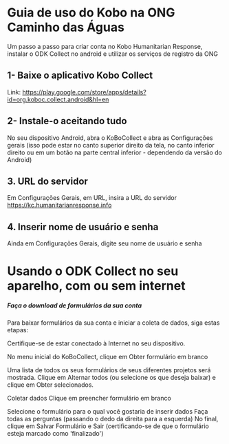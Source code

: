 <!-- TITLE: Relatorios em campo com android -->
<!-- SUBTITLE: Um guia para utilizar o ODK em campo com android -->

# Guia de uso do Kobo na ONG Caminho das Águas
Um passo a passo para criar conta no Kobo Humanitarian Response, instalar o ODK Collect no android e utilizar os serviços de registro da ONG


## 1- Baixe o aplicativo Kobo Collect

Link: https://play.google.com/store/apps/details?id=org.koboc.collect.android&hl=en


## 2- Instale-o aceitando tudo

No seu dispositivo Android, abra o KoBoCollect e abra as Configurações gerais (isso pode estar no canto superior direito da tela, no canto inferior direito ou em um botão na parte central inferior - dependendo da versão do Android)

## 3. URL do servidor

Em Configurações Gerais, em URL, insira a URL do servidor
https://kc.humanitarianresponse.info


## 4. Inserir nome de usuário e senha

Ainda em Configurações Gerais, digite seu nome de usuário e senha


# Usando o ODK Collect no seu aparelho, com ou sem internet

##### Faça o download de formulários da sua conta

Para baixar formulários da sua conta e iniciar a coleta de dados, siga estas etapas:

Certifique-se de estar conectado à Internet no seu dispositivo. 

No menu inicial do KoBoCollect, clique em Obter formulário em branco

Uma lista de todos os seus formulários de seus diferentes projetos será mostrada. Clique em Alternar todos (ou selecione os que deseja baixar) e clique em Obter selecionados.

Coletar dados
Clique em preencher formulário em branco

Selecione o formulário para o qual você gostaria de inserir dados
Faça todas as perguntas (passando o dedo da direita para a esquerda)
No final, clique em Salvar Formulário e Sair (certificando-se de que o formulário esteja marcado como 'finalizado')
